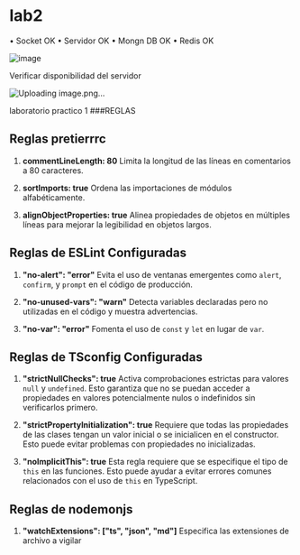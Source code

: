 # lab2

•	Socket OK
•	Servidor OK
•	Mongn DB OK
•	Redis OK

![image](https://github.com/apalga/lab2/assets/14065010/79b25877-4ac2-412d-8f2b-5c41ff59da58)

Verificar disponibilidad del servidor

![Uploading image.png…]()


laboratorio practico 1
###REGLAS

## Reglas pretierrrc

1. **commentLineLength: 80**
Limita la longitud de las líneas en comentarios a 80 caracteres.

2. **sortImports: true**
Ordena las importaciones de módulos alfabéticamente.

3. **alignObjectProperties: true**
Alinea propiedades de objetos en múltiples líneas para mejorar la legibilidad en objetos largos.

## Reglas de ESLint Configuradas

1. **"no-alert": "error"**
Evita el uso de ventanas emergentes como `alert`, `confirm`, y `prompt` en el código de producción.

2. **"no-unused-vars": "warn"**
Detecta variables declaradas pero no utilizadas en el código y muestra advertencias.

3. **"no-var": "error"**
Fomenta el uso de `const` y `let` en lugar de `var`.


## Reglas de TSconfig Configuradas

1. **"strictNullChecks": true**
Activa comprobaciones estrictas para valores `null` y `undefined`. Esto garantiza que no se puedan acceder a propiedades en valores potencialmente nulos o indefinidos sin verificarlos primero. 
  
2. **"strictPropertyInitialization": true**
Requiere que todas las propiedades de las clases tengan un valor inicial o se inicialicen en el constructor. Esto puede evitar problemas con propiedades no inicializadas.
   
3. **"noImplicitThis": true**
Esta regla requiere que se especifique el tipo de `this` en las funciones. Esto puede ayudar a evitar errores comunes relacionados con el uso de `this` en TypeScript.
  
## Reglas de nodemonjs

1. **"watchExtensions": ["ts", "json", "md"]**
   Especifica las extensiones de archivo a vigilar


	 
